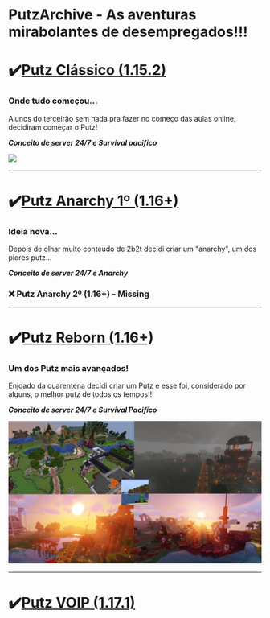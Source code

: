 # PutzArchive - As aventuras mirabolantes de desempregados!!!
  
 # ✔️[Putz Clássico (1.15.2)](https://www.mediafire.com/file/0to5pvk08sn0pjo/PutzCraft_Classic.zip/file)
   ### Onde tudo começou...
     
   Alunos do terceirão sem nada pra fazer no começo das aulas online, decidiram começar o Putz!
   
   ***Conceito de server 24/7 e Survival pacifico***
     
   <img src="https://github.com/koidfas/PutzArchive/blob/main/Prints%20Cl%C3%A1ssico/PutzBanner.jpg">
    
  ---
  
  # ✔️[Putz Anarchy 1º (1.16+)](https://www.mediafire.com/file/gkgsnqdzmbjdc0l/PutzCraft_1%25C2%25BA_Anarchy.rar/file)
   ### Ideia nova...
   
   Depois de olhar muito conteudo de 2b2t decidi criar um "anarchy", um dos piores putz...
  
   ***Conceito de server 24/7 e Anarchy***
 
 ### ❌ Putz Anarchy 2º (1.16+) - Missing
  
  ---
  
  # ✔️[Putz Reborn (1.16+)](https://www.mediafire.com/file/hc7so0yrgukaxbz/Putzcraft_Finale.rar/file)
### Um dos Putz mais avançados!

Enjoado da quarentena decidi criar um Putz e esse foi, considerado por alguns, o melhor putz de todos os tempos!!!

***Conceito de server 24/7 e Survival Pacifico***

<img src="https://github.com/koidfas/PutzArchive/blob/main/Prints%20Reborn/PutzRebornBanner.jpg">
  
  ---

# ✔️[Putz VOIP (1.17.1)](https://www.mediafire.com/file/a0wmwm7ugg1qbqz/PutzVOIP.rar/file)

